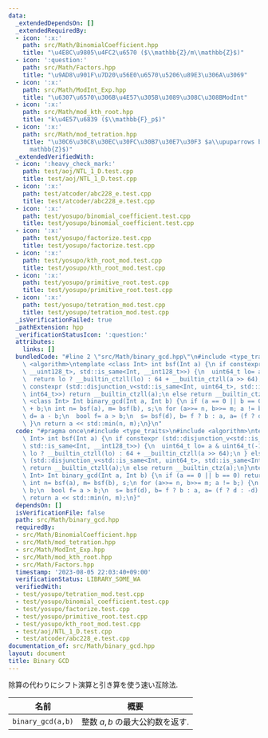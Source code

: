```yaml
---
data:
  _extendedDependsOn: []
  _extendedRequiredBy:
  - icon: ':x:'
    path: src/Math/BinomialCoefficient.hpp
    title: "\u4E8C\u9805\u4FC2\u6570 ($\\mathbb{Z}/m\\mathbb{Z}$)"
  - icon: ':question:'
    path: src/Math/Factors.hpp
    title: "\u9AD8\u901F\u7D20\u56E0\u6570\u5206\u89E3\u306A\u3069"
  - icon: ':x:'
    path: src/Math/ModInt_Exp.hpp
    title: "\u6307\u6570\u306B\u4E57\u305B\u3089\u308C\u308BModInt"
  - icon: ':x:'
    path: src/Math/mod_kth_root.hpp
    title: "k\u4E57\u6839 ($\\mathbb{F}_p$)"
  - icon: ':x:'
    path: src/Math/mod_tetration.hpp
    title: "\u30C6\u30C8\u30EC\u30FC\u30B7\u30E7\u30F3 $a\\upuparrows b$ ($\\mathbb{Z}/m\\\
      mathbb{Z}$)"
  _extendedVerifiedWith:
  - icon: ':heavy_check_mark:'
    path: test/aoj/NTL_1_D.test.cpp
    title: test/aoj/NTL_1_D.test.cpp
  - icon: ':x:'
    path: test/atcoder/abc228_e.test.cpp
    title: test/atcoder/abc228_e.test.cpp
  - icon: ':x:'
    path: test/yosupo/binomial_coefficient.test.cpp
    title: test/yosupo/binomial_coefficient.test.cpp
  - icon: ':x:'
    path: test/yosupo/factorize.test.cpp
    title: test/yosupo/factorize.test.cpp
  - icon: ':x:'
    path: test/yosupo/kth_root_mod.test.cpp
    title: test/yosupo/kth_root_mod.test.cpp
  - icon: ':x:'
    path: test/yosupo/primitive_root.test.cpp
    title: test/yosupo/primitive_root.test.cpp
  - icon: ':x:'
    path: test/yosupo/tetration_mod.test.cpp
    title: test/yosupo/tetration_mod.test.cpp
  _isVerificationFailed: true
  _pathExtension: hpp
  _verificationStatusIcon: ':question:'
  attributes:
    links: []
  bundledCode: "#line 2 \"src/Math/binary_gcd.hpp\"\n#include <type_traits>\n#include\
    \ <algorithm>\ntemplate <class Int> int bsf(Int a) {\n if constexpr (std::disjunction_v<std::is_same<Int,\
    \ __uint128_t>, std::is_same<Int, __int128_t>>) {\n  uint64_t lo= a & uint64_t(-1);\n\
    \  return lo ? __builtin_ctzll(lo) : 64 + __builtin_ctzll(a >> 64);\n } else if\
    \ constexpr (std::disjunction_v<std::is_same<Int, uint64_t>, std::is_same<Int,\
    \ int64_t>>) return __builtin_ctzll(a);\n else return __builtin_ctz(a);\n}\ntemplate\
    \ <class Int> Int binary_gcd(Int a, Int b) {\n if (a == 0 || b == 0) return a\
    \ + b;\n int n= bsf(a), m= bsf(b), s;\n for (a>>= n, b>>= m; a != b;) {\n  Int\
    \ d= a - b;\n  bool f= a > b;\n  s= bsf(d), b= f ? b : a, a= (f ? d : -d) >> s;\n\
    \ }\n return a << std::min(n, m);\n}\n"
  code: "#pragma once\n#include <type_traits>\n#include <algorithm>\ntemplate <class\
    \ Int> int bsf(Int a) {\n if constexpr (std::disjunction_v<std::is_same<Int, __uint128_t>,\
    \ std::is_same<Int, __int128_t>>) {\n  uint64_t lo= a & uint64_t(-1);\n  return\
    \ lo ? __builtin_ctzll(lo) : 64 + __builtin_ctzll(a >> 64);\n } else if constexpr\
    \ (std::disjunction_v<std::is_same<Int, uint64_t>, std::is_same<Int, int64_t>>)\
    \ return __builtin_ctzll(a);\n else return __builtin_ctz(a);\n}\ntemplate <class\
    \ Int> Int binary_gcd(Int a, Int b) {\n if (a == 0 || b == 0) return a + b;\n\
    \ int n= bsf(a), m= bsf(b), s;\n for (a>>= n, b>>= m; a != b;) {\n  Int d= a -\
    \ b;\n  bool f= a > b;\n  s= bsf(d), b= f ? b : a, a= (f ? d : -d) >> s;\n }\n\
    \ return a << std::min(n, m);\n}"
  dependsOn: []
  isVerificationFile: false
  path: src/Math/binary_gcd.hpp
  requiredBy:
  - src/Math/BinomialCoefficient.hpp
  - src/Math/mod_tetration.hpp
  - src/Math/ModInt_Exp.hpp
  - src/Math/mod_kth_root.hpp
  - src/Math/Factors.hpp
  timestamp: '2023-08-05 22:03:40+09:00'
  verificationStatus: LIBRARY_SOME_WA
  verifiedWith:
  - test/yosupo/tetration_mod.test.cpp
  - test/yosupo/binomial_coefficient.test.cpp
  - test/yosupo/factorize.test.cpp
  - test/yosupo/primitive_root.test.cpp
  - test/yosupo/kth_root_mod.test.cpp
  - test/aoj/NTL_1_D.test.cpp
  - test/atcoder/abc228_e.test.cpp
documentation_of: src/Math/binary_gcd.hpp
layout: document
title: Binary GCD
---
```


除算の代わりにシフト演算と引き算を使う速い互除法.

|名前|概要|
|---|---|
|`binary_gcd(a,b)`| 整数 $a,b$ の最大公約数を返す. |